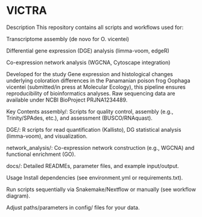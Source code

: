 # VICTRA
Description
This repository contains all scripts and workflows used for:

Transcriptome assembly (de novo for O. vicentei)

Differential gene expression (DGE) analysis (limma-voom, edgeR)

Co-expression network analysis (WGCNA, Cytoscape integration)

Developed for the study Gene expression and histological changes underlying coloration differences in the Panamanian poison frog Oophaga vicentei (submitted/in press at Molecular Ecology), this pipeline ensures reproducibility of bioinformatics analyses. Raw sequencing data are available under NCBI BioProject PRJNA1234489.

Key Contents
assembly/: Scripts for quality control, assembly (e.g., Trinity/SPAdes, etc.), and assessment (BUSCO/RNAquast).

DGE/: R scripts for read quantification (Kallisto), DG statistical analysis (limma-voom), and visualization.

network_analysis/: Co-expression network construction (e.g., WGCNA) and functional enrichment (GO).

docs/: Detailed READMEs, parameter files, and example input/output.

Usage
Install dependencies (see environment.yml or requirements.txt).

Run scripts sequentially via Snakemake/Nextflow or manually (see workflow diagram).

Adjust paths/parameters in config/ files for your data.

